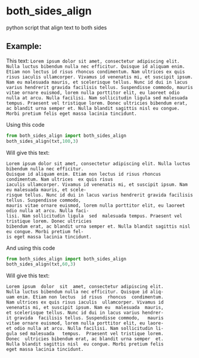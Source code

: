 # both_sides_align
python script that align text to both sides

## Example:
This text: `Lorem ipsum dolor sit amet, consectetur adipiscing elit. Nulla luctus bibendum nulla nec efficitur. Quisque id aliquam enim. Etiam non lectus id risus rhoncus condimentum. Nam ultrices ex quis risus iaculis ullamcorper. Vivamus id venenatis mi, et suscipit ipsum. Nam eu malesuada mauris, et scelerisque tellus. Nunc id dui in lacus varius hendrerit gravida facilisis tellus. Suspendisse commodo, mauris vitae ornare euismod, lorem nulla porttitor elit, eu laoreet odio nulla at arcu. Nulla facilisi. Nam sollicitudin ligula sed malesuada tempus. Praesent vel tristique lorem. Donec ultricies bibendum erat, ac blandit urna semper et. Nulla blandit sagittis nisl eu congue. Morbi pretium felis eget massa lacinia tincidunt.`


Using this code 
```python
from both_sides_align import both_sides_align
both_sides_align(txt,100,3)
```
Will give this text:
```
Lorem ipsum dolor sit amet, consectetur adipiscing elit. Nulla luctus bibendum nulla nec efficitur.
Quisque id aliquam enim. Etiam non lectus id risus rhoncus condimentum. Nam ultrices  ex quis risus
iaculis ullamcorper. Vivamus id venenatis mi, et suscipit ipsum. Nam eu malesuada mauris, et scele-
risque tellus. Nunc id dui in lacus varius hendrerit gravida facilisis tellus. Suspendisse commodo,
mauris vitae ornare euismod, lorem nulla porttitor elit, eu laoreet odio nulla at arcu. Nulla faci-
lisi. Nam sollicitudin ligula  sed  malesuada tempus. Praesent vel tristique lorem. Donec ultricies
bibendum erat, ac blandit urna semper et. Nulla blandit sagittis nisl eu congue. Morbi pretium fel-
is eget massa lacinia tincidunt.
```

And using this code 
```python
from both_sides_align import both_sides_align
both_sides_align(txt,60,3)
```
Will give this text:
```
Lorem ipsum  dolor  sit  amet, consectetur adipiscing elit.
Nulla luctus bibendum nulla nec efficitur. Quisque id aliq-
uam enim. Etiam non lectus  id risus  rhoncus  condimentum.
Nam ultrices ex quis risus iaculis  ullamcorper. Vivamus id
venenatis mi, et suscipit ipsum. Nam eu  malesuada  mauris,
et scelerisque tellus. Nunc id dui in lacus varius hendrer-
it gravida  facilisis tellus. Suspendisse commodo,   mauris
vitae ornare euismod, lorem nulla porttitor elit, eu laore-
et odio nulla at arcu. Nulla facilisi. Nam sollicitudin li-
gula sed malesuada   tempus.  Praesent vel tristique lorem.
Donec  ultricies bibendum erat, ac blandit urna semper  et.
Nulla blandit sagittis nisl  eu congue. Morbi pretium felis
eget massa lacinia tincidunt.
```
